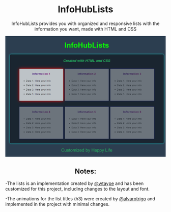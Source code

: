 <h1 align="center">InfoHubLists</h1>
<p align="center">InfoHubLists provides you with organized and responsive lists with the information you want, made with HTML and CSS</p>

<div align="center">
   <img src="/InfoHubLists.png" alt="InfoHubLists">
</div>

<h2 align="center">Notes: </h2>
<p>-The lists is an implementation created by <a href="https://codepen.io/wtaype">@wtaype</a> and has been customized for this project, including changes to the layout and font.</p>
<p>-The animations for the list titles (h3) were created by <a href="https://codepen.io/alvarotrigo">@alvarotrigo</a> and implemented in the project with minimal changes.</p>
